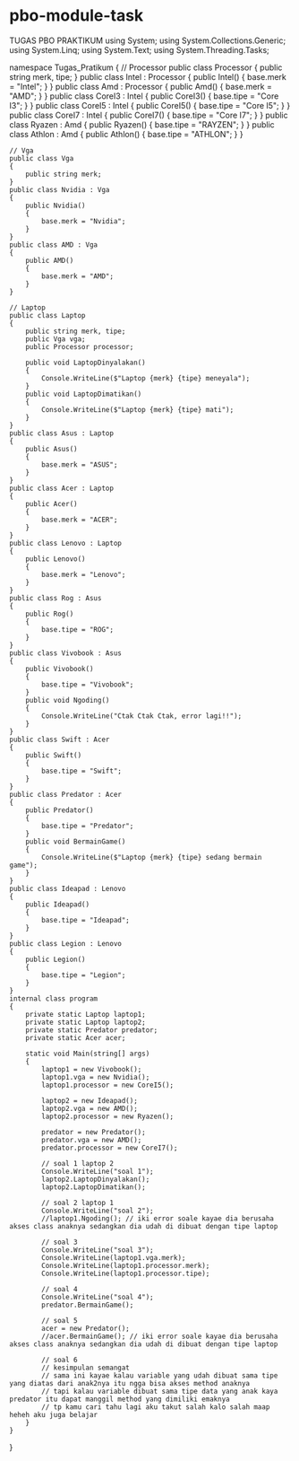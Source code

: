 # pbo-module-task
TUGAS PBO PRAKTIKUM
using System;
using System.Collections.Generic;
using System.Linq;
using System.Text;
using System.Threading.Tasks;

namespace Tugas_Pratikum
{
    // Processor
    public class Processor
    {
        public string merk, tipe;
    }
    public class Intel : Processor
    {
        public Intel()
        {
            base.merk = "Intel";
        }
    }
    public class Amd : Processor
    {
        public Amd()
        {
            base.merk = "AMD";
        }
    }
    public class CoreI3 : Intel
    {
        public CoreI3()
        {
            base.tipe = "Core I3";
        }
    }
    public class CoreI5 : Intel
    {
        public CoreI5()
        {
            base.tipe = "Core I5";
        }
    }
    public class CoreI7 : Intel
    {
        public CoreI7()
        {
            base.tipe = "Core I7";
        }
    }
    public class Ryazen : Amd
    {
        public Ryazen()
        {
            base.tipe = "RAYZEN";
        }
    }
    public class Athlon : Amd
    {
        public Athlon()
        {
            base.tipe = "ATHLON";
        }
    }

    // Vga
    public class Vga
    {
        public string merk;
    }
    public class Nvidia : Vga
    {
        public Nvidia()
        {
            base.merk = "Nvidia";
        }
    }
    public class AMD : Vga
    {
        public AMD()
        {
            base.merk = "AMD";
        }
    }

    // Laptop
    public class Laptop
    {
        public string merk, tipe;
        public Vga vga; 
        public Processor processor;

        public void LaptopDinyalakan()
        {
            Console.WriteLine($"Laptop {merk} {tipe} meneyala");
        }
        public void LaptopDimatikan()
        {
            Console.WriteLine($"Laptop {merk} {tipe} mati");
        }
    }
    public class Asus : Laptop
    {
        public Asus()
        {
            base.merk = "ASUS";
        }
    }
    public class Acer : Laptop
    {
        public Acer()
        {
            base.merk = "ACER";
        }
    }
    public class Lenovo : Laptop
    {
        public Lenovo()
        {
            base.merk = "Lenovo";
        }
    }
    public class Rog : Asus
    {
        public Rog()
        {
            base.tipe = "ROG";
        }
    }
    public class Vivobook : Asus
    {
        public Vivobook()
        {
            base.tipe = "Vivobook";
        }
        public void Ngoding()
        {
            Console.WriteLine("Ctak Ctak Ctak, error lagi!!");
        }
    }
    public class Swift : Acer
    {
        public Swift()
        {
            base.tipe = "Swift";
        }
    }
    public class Predator : Acer
    {
        public Predator()
        {
            base.tipe = "Predator";
        }
        public void BermainGame()
        {
            Console.WriteLine($"Laptop {merk} {tipe} sedang bermain game");
        }
    }
    public class Ideapad : Lenovo
    {
        public Ideapad()
        {
            base.tipe = "Ideapad";
        }
    }
    public class Legion : Lenovo
    {
        public Legion()
        {
            base.tipe = "Legion";
        }
    }
    internal class program
    {
        private static Laptop laptop1;
        private static Laptop laptop2;
        private static Predator predator;
        private static Acer acer;

        static void Main(string[] args)
        {
            laptop1 = new Vivobook();
            laptop1.vga = new Nvidia();
            laptop1.processor = new CoreI5();

            laptop2 = new Ideapad();
            laptop2.vga = new AMD();
            laptop2.processor = new Ryazen();

            predator = new Predator();
            predator.vga = new AMD();
            predator.processor = new CoreI7();

            // soal 1 laptop 2
            Console.WriteLine("soal 1");
            laptop2.LaptopDinyalakan();
            laptop2.LaptopDimatikan();

            // soal 2 laptop 1
            Console.WriteLine("soal 2");
            //laptop1.Ngoding(); // iki error soale kayae dia berusaha akses class anaknya sedangkan dia udah di dibuat dengan tipe laptop

            // soal 3
            Console.WriteLine("soal 3");
            Console.WriteLine(laptop1.vga.merk);
            Console.WriteLine(laptop1.processor.merk);
            Console.WriteLine(laptop1.processor.tipe);

            // soal 4
            Console.WriteLine("soal 4");
            predator.BermainGame();

            // soal 5
            acer = new Predator();
            //acer.BermainGame(); // iki error soale kayae dia berusaha akses class anaknya sedangkan dia udah di dibuat dengan tipe laptop

            // soal 6
            // kesimpulan semangat
            // sama ini kayae kalau variable yang udah dibuat sama tipe yang diatas dari anak2nya itu ngga bisa akses method anaknya
            // tapi kalau variable dibuat sama tipe data yang anak kaya predator itu dapat manggil method yang dimiliki emaknya
            // tp kamu cari tahu lagi aku takut salah kalo salah maap heheh aku juga belajar
        }
    }
}

